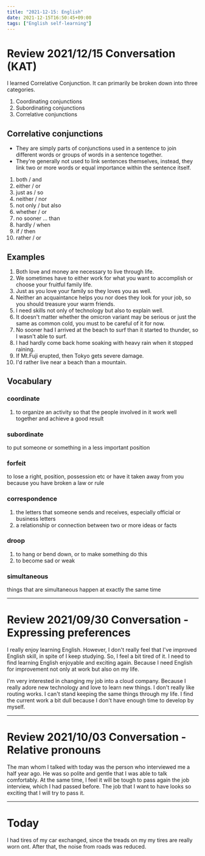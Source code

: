 ```yaml
---
title: "2021-12-15: English"
date: 2021-12-15T16:50:45+09:00
tags: ["English self-learning"]
---
```

# Review 2021/12/15 Conversation (KAT)
I learned Correlative Conjunction.
It can primarily be broken down into three categories.

1. Coordinating conjunctions
2. Subordinating conjunctions
3. Correlative conjunctions

## Correlative conjunctions
* They are simply parts of conjunctions used in a sentence to join different words or groups of words in a sentence together.
* They're generally not used to link sentences themselves, instead, they link two or more words or equal importance within the sentence itself.

1. both / and
2. either / or
3. just as / so
4. neither / nor
5. not only / but also
6. whether / or
7. no sooner ... than
8. hardly / when
9. if / then
10. rather / or

## Examples
1. Both love and money are necessary to live through life.
2. We sometimes have to either work for what you want to accomplish or choose your fruitful family life.
3. Just as you love your family so they loves you as well.
4. Neither an acquaintance helps you nor does they look for your job, so you should treasure your warm friends.
5. I need skills not only of technology but also to explain well.
6. It doesn't matter whether the omicron variant may be serious or just the same as common cold, you must to be careful of it for now.
7. No sooner had I arrived at the beach to surf than it started to thunder, so I wasn't able to surf.
8. I had hardly come back home soaking with heavy rain when it stopped raining.
9. If Mt.Fuji erupted, then Tokyo gets severe damage.
10. I'd rather live near a beach than a mountain.

## Vocabulary
### coordinate
1. to organize an activity so that the people involved in it work well together and achieve a good result

### subordinate
to put someone or something in a less important position

### forfeit
to lose a right, position, possession etc or have it taken away from you because you have broken a law or rule

### correspondence
1. the letters that someone sends and receives, especially official or business letters
3. a relationship or connection between two or more ideas or facts

### droop
1. to hang or bend down, or to make something do this
2. to become sad or weak

### simultaneous
things that are simultaneous happen at exactly the same time

---
# Review 2021/09/30 Conversation - Expressing preferences
I really enjoy learning English.
However, I don't really feel that I've improved English skill, in spite of I keep studying.
So, I feel a bit tired of it.
I need to find learning English enjoyable and exciting again.
Because I need English for improvement not only at work but also on my life.

I'm very interested in changing my job into a cloud company.
Because I really adore new technology and love to learn new things.
I don't really like routing works.
I can't stand keeping the same things through my life.
I find the current work a bit dull because I don't have enough time to develop by myself.

---
# Review 2021/10/03 Conversation - Relative pronouns
The man whom I talked with today was the person who interviewed me a half year ago.
He was so polite and gentle that I was able to talk comfortably.
At the same time, I feel it will be tough to pass again the job interview, which I had passed before.
The job that I want to have looks so exciting that I will try to pass it.

---
# Today

I had tires of my car exchanged, since the treads on my my tires are really worn ont.
After that, the noise from roads was reduced.